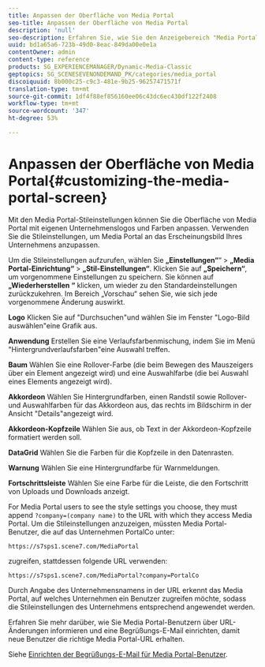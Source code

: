 ```yaml
---
title: Anpassen der Oberfläche von Media Portal
seo-title: Anpassen der Oberfläche von Media Portal
description: 'null'
seo-description: Erfahren Sie, wie Sie den Anzeigebereich "Media Portal"anpassen.
uuid: bd1a65a6-723b-49d0-8eac-849da00e0e1a
contentOwner: admin
content-type: reference
products: SG_EXPERIENCEMANAGER/Dynamic-Media-Classic
geptopics: SG_SCENESEVENONDEMAND_PK/categories/media_portal
discoiquuid: 8b000c25-c9c3-481e-9b25-96257471571f
translation-type: tm+mt
source-git-commit: 1df4f88ef856160ee06c43dc6ec430df122f2408
workflow-type: tm+mt
source-wordcount: '347'
ht-degree: 53%

---
```



# Anpassen der Oberfläche von Media Portal{#customizing-the-media-portal-screen}

Mit den Media Portal-Stileinstellungen können Sie die Oberfläche von Media Portal mit eigenen Unternehmenslogos und Farben anpassen. Verwenden Sie die Stileinstellungen, um Media Portal an das Erscheinungsbild Ihres Unternehmens anzupassen.

Um die Stileinstellungen aufzurufen, wählen Sie **„Einstellungen“**“ > **„Media Portal-Einrichtung“** > **„Stil-Einstellungen“**. Klicken Sie auf **„Speichern“**, um vorgenommene Einstellungen zu speichern. Sie können auf **„Wiederherstellen “** klicken, um wieder zu den Standardeinstellungen zurückzukehren. Im Bereich „Vorschau“ sehen Sie, wie sich jede vorgenommene Änderung auswirkt.

**Logo** Klicken Sie auf &quot;Durchsuchen&quot;und wählen Sie im Fenster &quot;Logo-Bild auswählen&quot;eine Grafik aus.

**Anwendung** Erstellen Sie eine Verlaufsfarbenmischung, indem Sie im Menü &quot;Hintergrundverlaufsfarben&quot;eine Auswahl treffen.

**Baum** Wählen Sie eine Rollover-Farbe (die beim Bewegen des Mauszeigers über ein Element angezeigt wird) und eine Auswahlfarbe (die bei Auswahl eines Elements angezeigt wird).

**Akkordeon** Wählen Sie Hintergrundfarben, einen Randstil sowie Rollover- und Auswahlfarben für das Akkordeon aus, das rechts im Bildschirm in der Ansicht &quot;Details&quot;angezeigt wird.

**Akkordeon-Kopfzeile** Wählen Sie aus, ob Text in der Akkordeon-Kopfzeile formatiert werden soll.

**DataGrid** Wählen Sie die Farben für die Kopfzeile in den Datenrasten.

**Warnung** Wählen Sie eine Hintergrundfarbe für Warnmeldungen.

**Fortschrittsleiste** Wählen Sie eine Farbe für die Leiste, die den Fortschritt von Uploads und Downloads anzeigt.

For Media Portal users to see the style settings you choose, they must append `?company=(company name)` to the URL with which they access Media Portal. Um die Stileinstellungen anzuzeigen, müssten Media Portal-Benutzer, die auf das Unternehmen PortalCo unter:

`https://s7sps1.scene7.com/MediaPortal`

zugreifen, stattdessen folgende URL verwenden:

`https://s7sps1.scene7.com/MediaPortal?company=PortalCo`

Durch Angabe des Unternehmensnamens in der URL erkennt das Media Portal, auf welches Unternehmen ein Benutzer zugreifen möchte, sodass die Stileinstellungen des Unternehmens entsprechend angewendet werden.

Erfahren Sie mehr darüber, wie Sie Media Portal-Benutzern über URL-Änderungen informieren und eine Begrüßungs-E-Mail einrichten, damit neue Benutzer die richtige Media Portal-URL erhalten.

Siehe [Einrichten der Begrüßungs-E-Mail für Media Portal-Benutzer](adding-media-portal-users.md#setting_up_the_welcome_e_mail_message_for_media_portal_users).
